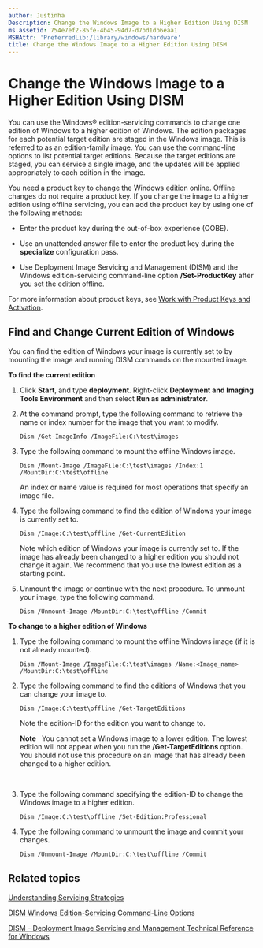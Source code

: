 ```yaml
---
author: Justinha
Description: Change the Windows Image to a Higher Edition Using DISM
ms.assetid: 754e7ef2-85fe-4b45-94d7-d7bd1db6eaa1
MSHAttr: 'PreferredLib:/library/windows/hardware'
title: Change the Windows Image to a Higher Edition Using DISM
---
```


# Change the Windows Image to a Higher Edition Using DISM


You can use the Windows® edition-servicing commands to change one edition of Windows to a higher edition of Windows. The edition packages for each potential target edition are staged in the Windows image. This is referred to as an edition-family image. You can use the command-line options to list potential target editions. Because the target editions are staged, you can service a single image, and the updates will be applied appropriately to each edition in the image.

You need a product key to change the Windows edition online. Offline changes do not require a product key. If you change the image to a higher edition using offline servicing, you can add the product key by using one of the following methods:

-   Enter the product key during the out-of-box experience (OOBE).

-   Use an unattended answer file to enter the product key during the **specialize** configuration pass.

-   Use Deployment Image Servicing and Management (DISM) and the Windows edition-servicing command-line option **/Set-ProductKey** after you set the edition offline.

For more information about product keys, see [Work with Product Keys and Activation](work-with-product-keys-and-activation-auth-phases.md).

## <span id="Find_and_Change_Current_Edition_of_Windows"></span><span id="find_and_change_current_edition_of_windows"></span><span id="FIND_AND_CHANGE_CURRENT_EDITION_OF_WINDOWS"></span>Find and Change Current Edition of Windows


You can find the edition of Windows your image is currently set to by mounting the image and running DISM commands on the mounted image.

**To find the current edition**

1.  Click **Start**, and type **deployment**. Right-click **Deployment and Imaging Tools Environment** and then select **Run as administrator**.

2.  At the command prompt, type the following command to retrieve the name or index number for the image that you want to modify.

    ``` syntax
    Dism /Get-ImageInfo /ImageFile:C:\test\images
    ```

3.  Type the following command to mount the offline Windows image.

    ``` syntax
    Dism /Mount-Image /ImageFile:C:\test\images /Index:1 /MountDir:C:\test\offline
    ```

    An index or name value is required for most operations that specify an image file.

4.  Type the following command to find the edition of Windows your image is currently set to.

    ``` syntax
    Dism /Image:C:\test\offline /Get-CurrentEdition
    ```

    Note which edition of Windows your image is currently set to. If the image has already been changed to a higher edition you should not change it again. We recommend that you use the lowest edition as a starting point.

5.  Unmount the image or continue with the next procedure. To unmount your image, type the following command.

    ``` syntax
    Dism /Unmount-Image /MountDir:C:\test\offline /Commit
    ```

**To change to a higher edition of Windows**

1.  Type the following command to mount the offline Windows image (if it is not already mounted).

    ``` syntax
    Dism /Mount-Image /ImageFile:C:\test\images /Name:<Image_name> /MountDir:C:\test\offline
    ```

2.  Type the following command to find the editions of Windows that you can change your image to.

    ``` syntax
    Dism /Image:C:\test\offline /Get-TargetEditions
    ```

    Note the edition-ID for the edition you want to change to.

    **Note**  
    You cannot set a Windows image to a lower edition. The lowest edition will not appear when you run the **/Get-TargetEditions** option. You should not use this procedure on an image that has already been changed to a higher edition.

     

3.  Type the following command specifying the edition-ID to change the Windows image to a higher edition.

    ``` syntax
    Dism /Image:C:\test\offline /Set-Edition:Professional
    ```

4.  Type the following command to unmount the image and commit your changes.

    ``` syntax
    Dism /Unmount-Image /MountDir:C:\test\offline /Commit
    ```

## <span id="related_topics"></span>Related topics


[Understanding Servicing Strategies](understanding-servicing-strategies.md)

[DISM Windows Edition-Servicing Command-Line Options](dism-windows-edition-servicing-command-line-options.md)

[DISM - Deployment Image Servicing and Management Technical Reference for Windows](dism---deployment-image-servicing-and-management-technical-reference-for-windows.md)

 

 






